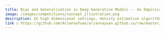 ```yaml
---
title: Bias and Generalization in Deep Generative Models -- An Empirical Study (2018)
image: /images/competitions/concept_illustration.png
description: In high dimensional settings, density estimation algorithms rely crucially on their inductive bias. Despite recent empirical success, the inductive bias of deep gen- erative models is not well understood. In this project we propose a framework to systematically investigate bias and generalization in deep generative models of images by probing the learning algorithm with carefully designed training datasets. We exactly characterize the learned distribution to study if/how the model generates novel features and novel combinations of existing features. We identify similarities to human psychology and verify that these patterns are consistent across datasets, common models and architectures.
link : https://github.com/AriannaYuan/ariannayuan.github.io/raw/master/pdf/BG_in_Deep_Generative_Models.pdf
---
```

